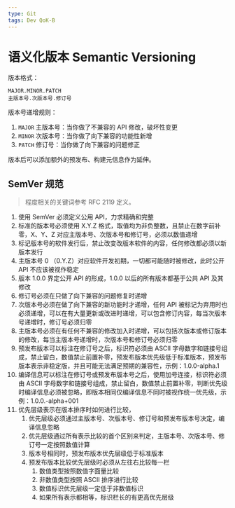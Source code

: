 ```yaml
---
type: Git
tags: Dev QoK-B
---
```


# 语义化版本 Semantic Versioning

版本格式：

```
MAJOR.MINOR.PATCH
主版本号.次版本号.修订号
```

版本号递增规则：

1. `MAJOR` 主版本号：当你做了不兼容的 API 修改，破坏性变更
2. `MINOR` 次版本号：当你做了向下兼容的功能性新增
3. `PATCH` 修订号：当你做了向下兼容的问题修正

版本后可以添加额外的预发布、构建元信息作为延伸。

## SemVer 规范

> 程度相关的关键词参考 RFC 2119 定义。

1. 使用 SemVer 必须定义公用 API，力求精确和完整
2. 标准的版本号必须使用 X.Y.Z 格式，取值均为非负整数，且禁止在数字前补零，X、Y、Z 对应主版本号、次版本号和修订号，必须以数值递增
3. 标记版本号的软件发行后，禁止改变改版本软件的内容，任何修改都必须以新版本发行
4. 主版本号 0 （0.Y.Z）对应软件开发初期，一切都可能随时被修改，此时公开 API 不应该被视作稳定
5. 版本 1.0.0 界定公开 API 的形成，1.0.0 以后的所有版本都基于公共 API 及其修改
6. 修订号必须在只做了向下兼容的问题修复时递增
7. 次版本号必须在做了向下兼容的新功能时才递增，任何 API 被标记为弃用时也必须递增，可以在有大量更新或改进时递增，可以包含修订内容，每当次版本号递增时，修订号必须归零
8. 主版本号必须在有任何不兼容的修改加入时递增，可以包括次版本或修订版本的修改，每当主版本号递增时，次版本号和修订号必须归零
9. 预发布版本可以标注在修订号之后，标识符必须由 ASCII 字母数字和链接号组成，禁止留白，数值禁止前置补零，预发布版本优先级低于标准版本，预发布版本表示非稳定版，并且可能无法满足预期的兼容性，示例：1.0.0-alpha.1
10. 编译信息可以标注在修订号或预发布版本号之后，使用加号连接，标识符必须由 ASCII 字母数字和链接号组成，禁止留白，数值禁止前置补零，判断优先级时编译信息必须被忽略，即版本相同仅编译信息不同时被视作统一优先级，示例：1.0.0.-alpha+001
11. 优先层级表示在版本排序时如何进行比较，
    1. 优先层级必须通过主版本号、次版本号、修订号和预发布版本号决定，编译信息忽略
    2. 优先层级通过所有表示比较的首个区别来判定，主版本号、次版本号、修订号一定按照数值计算
    3. 版本号相同时，预发布版本优先层级低于标准版本
    4. 预发布版本比较优先层级时必须从左往右比较每一栏
       1. 数值类型按照数值字面量比较
       2. 非数值类型按照 ASCII 排序进行比较
       3. 数值标识优先层级一定低于非数值标识
       4. 如果所有表示都相等，标识栏长的有更高优先层级
